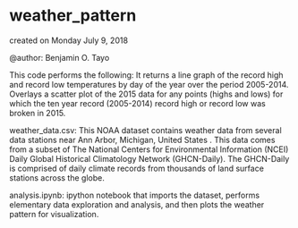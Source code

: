 # weather_pattern

created on Monday July 9, 2018 

@author: Benjamin O. Tayo

This code performs the following:
It returns a line graph of the record high and record low temperatures by day of the year over the period 2005-2014. 
Overlays a scatter plot of the 2015 data for any points (highs and lows) for which the ten year record (2005-2014) record high or record low was broken in 2015.

weather_data.csv: This NOAA dataset contains weather data from several data stations near Ann Arbor, Michigan, United States . This data comes from a subset of The National Centers for Environmental Information (NCEI) Daily Global Historical Climatology Network (GHCN-Daily). The GHCN-Daily is comprised of daily climate records from thousands of land surface stations across the globe. 

analysis.ipynb: ipython notebook that imports the dataset, performs elementary data exploration and analysis, and then plots the weather pattern for visualization.
